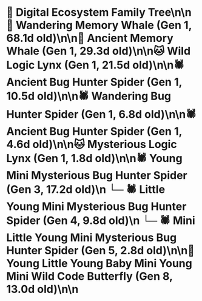 # 🌳 Digital Ecosystem Family Tree\n\n🐋 Wandering Memory Whale (Gen 1, 68.1d old)\n\n🐋 Ancient Memory Whale (Gen 1, 29.3d old)\n\n🐱 Wild Logic Lynx (Gen 1, 21.5d old)\n\n🕷️ Ancient Bug Hunter Spider (Gen 1, 10.5d old)\n\n🕷️ Wandering Bug Hunter Spider (Gen 1, 6.8d old)\n\n🕷️ Ancient Bug Hunter Spider (Gen 1, 4.6d old)\n\n🐱 Mysterious Logic Lynx (Gen 1, 1.8d old)\n\n🕷️ Young Mini Mysterious Bug Hunter Spider (Gen 3, 17.2d old)\n  └─ 🕷️ Little Young Mini Mysterious Bug Hunter Spider (Gen 4, 9.8d old)\n    └─ 🕷️ Mini Little Young Mini Mysterious Bug Hunter Spider (Gen 5, 2.8d old)\n\n🦋 Young Little Young Baby Mini Young Mini Wild Code Butterfly (Gen 8, 13.0d old)\n\n